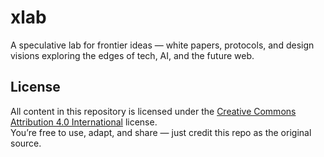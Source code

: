 # xlab
A speculative lab for frontier ideas — white papers, protocols, and design visions exploring the edges of tech, AI, and the future web.

## License

All content in this repository is licensed under the [Creative Commons Attribution 4.0 International](https://creativecommons.org/licenses/by/4.0/) license.  
You’re free to use, adapt, and share — just credit this repo as the original source.
